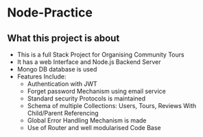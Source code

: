 # Node-Practice

## What this project is about 
 - This is a full Stack Project for Organising Community Tours
 - It has a web Interface and Node.js Backend Server 
 - Mongo DB database is used 
 - Features Include: 
     - Authentication with JWT
     - Forget password Mechanism using email service
     - Standard security Protocols is maintained
     - Schema of multiple Collections: Users, Tours, Reviews With Child/Parent Referencing
     - Global Error Handling Mechanism is made
     - Use of Router and well modularised Code Base

  
